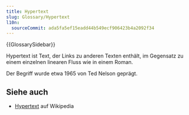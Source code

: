 ```yaml
---
title: Hypertext
slug: Glossary/Hypertext
l10n:
  sourceCommit: ada5fa5ef15eadd44b549ecf906423b4a2092f34
---
```


{{GlossarySidebar}}

Hypertext ist Text, der Links zu anderen Texten enthält, im Gegensatz zu einem einzelnen linearen Fluss wie in einem Roman.

Der Begriff wurde etwa 1965 von Ted Nelson geprägt.

## Siehe auch

- [Hypertext](https://en.wikipedia.org/wiki/Hypertext) auf Wikipedia
